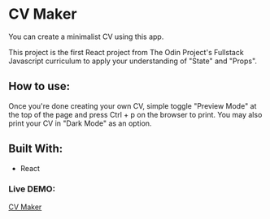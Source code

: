 # CV Maker

You can create a minimalist CV using this app.

This project is the first React project from The Odin Project's Fullstack Javascript curriculum to apply your understanding of "State" and "Props".

## How to use:

Once you're done creating your own CV, simple toggle "Preview Mode" at the top of the page and press Ctrl + p on the browser to print. You may also print your CV in "Dark Mode" as an option.

## Built With:

- React

### Live DEMO:

[CV Maker](https://harvok17.github.io/cv-app/)
